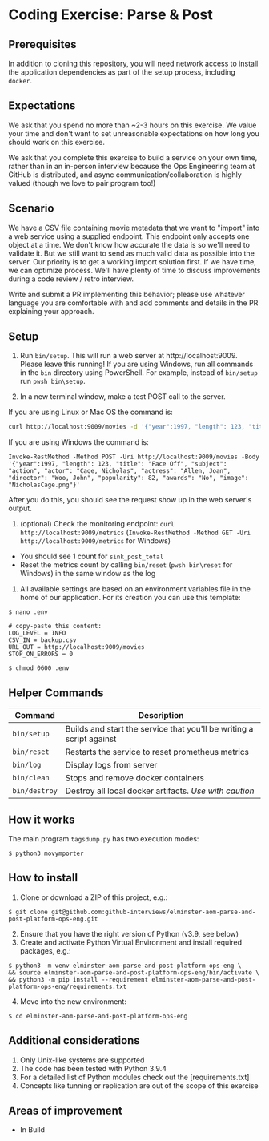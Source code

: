 # Coding Exercise: Parse & Post

## Prerequisites 
In addition to cloning this repository, you will need network access to install the application dependencies as part of the setup process, including `docker`.

## Expectations
We ask that you spend no more than ~2-3 hours on this exercise. We value your time and don't want to set unreasonable expectations on how long you should work on this exercise.

We ask that you complete this exercise to build a service on your own time, rather than in an in-person interview because the Ops Engineering team at GitHub is distributed, and async communication/collaboration is highly valued (though we love to pair program too!)

## Scenario
We have a CSV file containing movie metadata that we want to "import" into a web service using a supplied endpoint. This endpoint only accepts one object at a time. We don't know how accurate the data is so we'll need to validate it. But we still want to send as much valid data as possible into the server. Our priority is to get a working import solution first. If we have time, we can optimize process. We'll have plenty of time to discuss improvements during a code review / retro interview.

Write and submit a PR implementing this behavior; please use whatever language you are comfortable with and add comments and details in the PR explaining your approach.

## Setup
  
1. Run `bin/setup`. This will run a web server at http://localhost:9009. Please leave this running! If you are using Windows, run all commands in the `bin` directory using PowerShell. For example, instead of `bin/setup` run `pwsh bin\setup`.

1. In a new terminal window, make a test POST call to the server.

  If you are using Linux or Mac OS the command is:
  ```bash
  curl http://localhost:9009/movies -d '{"year":1997, "length": 123, "title": "Face Off", "subject": "action", "actor": "Cage, Nicholas", "actress": "Allen, Joan", "director": "Woo, John", "popularity": 82, "awards": "No", "image": "NicholasCage.png"}'
  ```
  If you are using Windows the command is:
  ```
  Invoke-RestMethod -Method POST -Uri http://localhost:9009/movies -Body '{"year":1997, "length": 123, "title": "Face Off", "subject": "action", "actor": "Cage, Nicholas", "actress": "Allen, Joan", "director": "Woo, John", "popularity": 82, "awards": "No", "image": "NicholasCage.png"}'
  ```

  After you do this, you should see the request show up in the web server's output.

1. (optional) Check the monitoring endpoint: `curl http://localhost:9009/metrics` (`Invoke-RestMethod -Method GET -Uri http://localhost:9009/metrics` for Windows)
  - You should see 1 count for `sink_post_total`
  - Reset the metrics count by calling `bin/reset` (`pwsh bin\reset` for Windows) in the same window as the log

1. All available settings are based on an environment variables file in the home of our application. For its creation you can use this template:
```shell
$ nano .env

# copy-paste this content:
LOG_LEVEL = INFO
CSV_IN = backup.csv
URL_OUT = http://localhost:9009/movies
STOP_ON_ERRORS = 0

$ chmod 0600 .env
```

## Helper Commands

| Command | Description |
| --- | --- |
| `bin/setup` | Builds and start the service that you'll be writing a script against |
| `bin/reset` | Restarts the service to reset prometheus metrics |
| `bin/log` | Display logs from server |
| `bin/clean` | Stops and remove docker containers |
| `bin/destroy` | Destroy all local docker artifacts. *Use with caution* |


## How it works
The main program `tagsdump.py` has two execution modes:
```shell
$ python3 movymporter
```


## How to install
1. Clone or download a ZIP of this project, e.g.:
```shell
$ git clone git@github.com:github-interviews/elminster-aom-parse-and-post-platform-ops-eng.git
```
2. Ensure that you have the right version of Python (v3.9, see below)
3. Create and activate Python Virtual Environment and install required packages, e.g.:
```shell
$ python3 -m venv elminster-aom-parse-and-post-platform-ops-eng \
&& source elminster-aom-parse-and-post-platform-ops-eng/bin/activate \
&& python3 -m pip install --requirement elminster-aom-parse-and-post-platform-ops-eng/requirements.txt
```
4. Move into the new environment:
```shell
$ cd elminster-aom-parse-and-post-platform-ops-eng
```

## Additional considerations
1. Only Unix-like systems are supported
2. The code has been tested with Python 3.9.4
3. For a detailed list of Python modules check out the [requirements.txt]
4. Concepts like tunning or replication are out of the scope of this exercise

## Areas of improvement
* In Build
